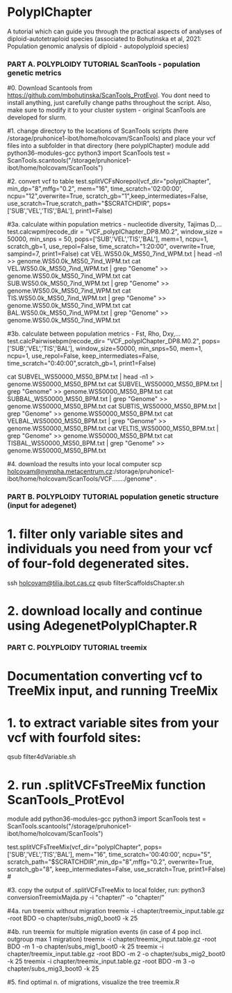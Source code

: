 # PolyplChapter
A tutorial which can guide you through the practical aspects of analyses of diploid-autotetraploid species (associated to Bohutinska et al, 2021: Population genomic analysis of diploid - autopolyploid species)


### PART A. POLYPLOIDY TUTORIAL ScanTools - population genetic metrics ###

#0. Download Scantools from https://github.com/mbohutinska/ScanTools_ProtEvol. You dont need to install anything, just carefully change paths throughout the script. Also, make sure to modify it to your cluster system - original ScanTools are developed for slurm. 

#1. change directory to the locations of ScanTools scripts (here /storage/pruhonice1-ibot/home/holcovam/ScanTools) and place your vcf files into a subfolder in that directory (here polyplChapter) 
module add python36-modules-gcc
python3
import ScanTools
test = ScanTools.scantools("/storage/pruhonice1-ibot/home/holcovam/ScanTools") 

#2. convert vcf to table
test.splitVCFsNorepol(vcf_dir="polyplChapter", min_dp="8",mffg="0.2", mem="16", time_scratch='02:00:00', ncpu="12",overwrite=True, scratch_gb="1",keep_intermediates=False, use_scratch=True,scratch_path="$SCRATCHDIR", pops=['SUB','VEL','TIS','BAL'], print1=False)

#3a. calculate within population metrics - nucleotide diversity, Tajimas D,...
test.calcwpm(recode_dir = "VCF_polyplChapter_DP8.M0.2", window_size = 50000, min_snps = 50, pops=['SUB','VEL','TIS','BAL'], mem=1, ncpu=1, scratch_gb=1, use_repol=False, time_scratch="1:20:00", overwrite=True, sampind=7, print1=False)
cat VEL.WS50.0k_MS50_7ind_WPM.txt | head -n1 >>      genome.WS50.0k_MS50_7ind_WPM.txt
cat VEL.WS50.0k_MS50_7ind_WPM.txt | grep "Genome" >> genome.WS50.0k_MS50_7ind_WPM.txt
cat SUB.WS50.0k_MS50_7ind_WPM.txt | grep "Genome" >> genome.WS50.0k_MS50_7ind_WPM.txt
cat TIS.WS50.0k_MS50_7ind_WPM.txt | grep "Genome" >> genome.WS50.0k_MS50_7ind_WPM.txt
cat BAL.WS50.0k_MS50_7ind_WPM.txt | grep "Genome" >> genome.WS50.0k_MS50_7ind_WPM.txt

#3b. calculate between population metrics - Fst, Rho, Dxy,...
test.calcPairwisebpm(recode_dir= "VCF_polyplChapter_DP8.M0.2", pops=['SUB','VEL','TIS','BAL'], window_size=50000, min_snps=50, mem=1, ncpu=1, use_repol=False, keep_intermediates=False, time_scratch="0:40:00",scratch_gb=1, print1=False)

cat SUBVEL_WS50000_MS50_BPM.txt | head -n1 >       genome.WS50000_MS50_BPM.txt
cat SUBVEL_WS50000_MS50_BPM.txt | grep "Genome" >> genome.WS50000_MS50_BPM.txt
cat SUBBAL_WS50000_MS50_BPM.txt | grep "Genome" >> genome.WS50000_MS50_BPM.txt
cat SUBTIS_WS50000_MS50_BPM.txt | grep "Genome" >> genome.WS50000_MS50_BPM.txt
cat VELBAL_WS50000_MS50_BPM.txt | grep "Genome" >> genome.WS50000_MS50_BPM.txt
cat VELTIS_WS50000_MS50_BPM.txt | grep "Genome" >> genome.WS50000_MS50_BPM.txt
cat TISBAL_WS50000_MS50_BPM.txt | grep "Genome" >> genome.WS50000_MS50_BPM.txt

#4. download the results into your local computer
scp holcovam@nympha.metacentrum.cz:/storage/pruhonice1-ibot/home/holcovam/ScanTools/VCF......./genome* .


### PART B. POLYPLOIDY TUTORIAL population genetic structure (input for adegenet) ###

# 1. filter only variable sites and individuals you need from your vcf of four-fold degenerated sites. 
ssh holcovam@tilia.ibot.cas.cz
qsub filterScaffoldsChapter.sh 
# 2. download locally and continue using AdegenetPolyplChapter.R 


### PART C. POLYPLOIDY TUTORIAL treemix ###

# Documentation converting vcf to TreeMix input, and running TreeMix

# 1. to extract variable sites from your vcf with fourfold sites:
qsub filter4dVariable.sh 

# 2. run .splitVCFsTreeMix function ScanTools_ProtEvol  
module add python36-modules-gcc
python3
import ScanTools
test = ScanTools.scantools("/storage/pruhonice1-ibot/home/holcovam/ScanTools") 

test.splitVCFsTreeMix(vcf_dir="polyplChapter", pops=['SUB','VEL','TIS','BAL'], mem="16", time_scratch='00:40:00', ncpu="5", scratch_path="$SCRATCHDIR",min_dp="8",mffg="0.2", overwrite=True, scratch_gb="8", keep_intermediates=False, use_scratch=True, print1=False) #

#3. copy the output of .splitVCFsTreeMix to local folder, run:
python3 conversionTreemixMajda.py -i "chapter/" -o "chapter/"

#4a. run treemix without migration
treemix -i chapter/treemix_input.table.gz -root BDO -o chapter/subs_mig0_boot0 -k 25

#4b. run treemix for multiple migration events (in case of 4 pop incl. outgroup max 1 migration)
treemix -i chapter/treemix_input.table.gz -root BDO -m 1 -o chapter/subs_mig1_boot0 -k 25
treemix -i chapter/treemix_input.table.gz -root BDO -m 2 -o chapter/subs_mig2_boot0 -k 25
treemix -i chapter/treemix_input.table.gz -root BDO -m 3 -o chapter/subs_mig3_boot0 -k 25


#5. find optimal n. of migrations, visualize the tree
treemix.R 




